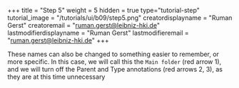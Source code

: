 +++
title = "Step 5"
weight = 5
hidden = true
type="tutorial-step"
tutorial_image = "/tutorials/ui/b09/step5.png"
creatordisplayname = "Ruman Gerst"
creatoremail = "ruman.gerst@leibniz-hki.de"
lastmodifierdisplayname = "Ruman Gerst"
lastmodifieremail = "ruman.gerst@leibniz-hki.de"
+++

These names can also be changed to something easier to remember, or more specific. In this case, we will call this the `Main folder` (red arrow 1), and we will turn off the Parent and Type annotations (red arrows 2, 3), as they are at this time unnecessary 